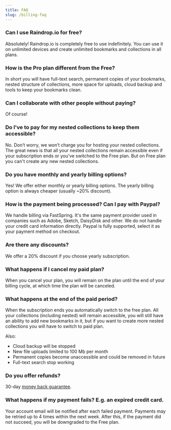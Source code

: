 ```yaml
---
title: FAQ
slug: /billing-faq
---
```


### Can I use Raindrop.io for free?

Absolutely! Raindrop.io is completely free to use indefinitely.
You can use it on unlimited devices and create unlimited bookmarks and collections in all plans.

### How is the Pro plan different from the Free?

In short you will have full-text search, permanent copies of your bookmarks, nested structure of collections, more space for uploads, cloud backup and tools to keep your bookmarks clean.

### Can I collaborate with other people without paying?

Of course!

### Do I've to pay for my nested collections to keep them accessible?

No. Don’t worry, we won’t charge you for hosting your nested collections. The great news is that all your nested collections remain accessible even if your subscription ends or you’ve switched to the Free plan. But on Free plan you can't create any new nested collections.

### Do you have monthly and yearly billing options?

Yes! We offer either monthly or yearly billing options. The yearly billing option is always cheaper (usually ~20% discount).

### How is the payment being processed? Can I pay with Paypal?

We handle billing via FastSpring. It's the same payment provider used in companies such as Adobe, Sketch, DaisyDisk and other. We do not handle your credit card information directly.
Paypal is fully supported, select it as your payment method on checkout.

### Are there any discounts?

We offer a 20% discount if you choose yearly subscription.

### What happens if I cancel my paid plan?

When you cancel your plan, you will remain on the plan until the end of your billing cycle, at which time the plan will be canceled.

### What happens at the end of the paid period?

When the subscription ends you automatically switch to the free plan. All your collections (including nested) will remain accessible, you will still have an ability to add new bookmarks in it, but if you want to create more nested collections you will have to switch to paid plan.

Also:

- Cloud backup will be stopped
- New file uploads limited to 100 Mb per month
- Permanent copies become unaccessible and could be removed in future
- Full-text search stop working

### Do you offer refunds?

30-day [money back guarantee](./refund.md).

### What happens if my payment fails? E.g. an expired credit card.

Your account email will be notified after each failed payment. Payments may be retried up to 4 times within the next week. After this, if the payment did not succeed, you will be downgraded to the Free plan.
